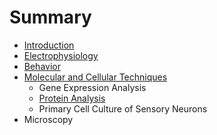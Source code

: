 # Summary

* [Introduction](README.md)
* [Electrophysiology](electrophysiology.md)
* [Behavior](behavior.md)
* [Molecular and Cellular Techniques](molecularcellular-techniques.md)
    * Gene Expression Analysis
    * [Protein Analysis](protein-methods.md)
    * Primary Cell Culture of Sensory Neurons
* Microscopy

